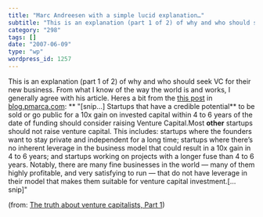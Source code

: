 ```yaml
---
title: "Marc Andreesen with a simple lucid explanation…"
subtitle: "This is an explanation (part 1 of 2) of why and who should seek VC for their new business. From what..."
category: "298"
tags: []
date: "2007-06-09"
type: "wp"
wordpress_id: 1257
---
```

This is an explanation (part 1 of 2) of why and who should seek VC for their new business. From what I know of the way the world is and works, I generally agree with his article. Heres a bit from the [this post](http://blog.pmarca.com/2007/06/the_truth_about.html) in [blog.pmarca.com](http://blog.pmarca.com/):
** "[snip…] Startups that have a credible potential** to be sold or go public for a 10x gain on invested capital within 4 to 6 years of the date of funding should consider raising Venture Capital.Most **other** startups should not raise venture capital. This includes: startups where the founders want to stay private and independent for a long time; startups where there’s no inherent leverage in the business model that could result in a 10x gain in 4 to 6 years; and startups working on projects with a longer fuse than 4 to 6 years. Notably, there are many fine businesses in the world — many of them highly profitable, and very satisfying to run — that do not have leverage in their model that makes them suitable for venture capital investment.[…snip]"

 (from: [The truth about venture capitalists, Part 1](http://blog.pmarca.com/2007/06/the_truth_about.html))